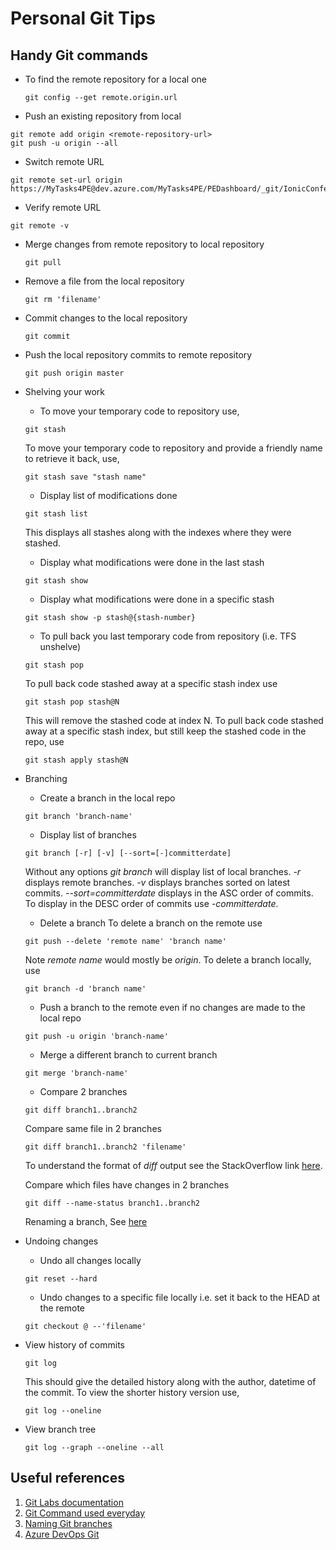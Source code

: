 # Personal Git Tips
## Handy Git commands
* To find the remote repository for a local one
  ```
  git config --get remote.origin.url
  ```
* Push an existing repository from local
```
git remote add origin <remote-repository-url>
git push -u origin --all
```
* Switch remote URL
```
git remote set-url origin https://MyTasks4PE@dev.azure.com/MyTasks4PE/PEDashboard/_git/IonicConference
```
* Verify remote URL
```
git remote -v
```
* Merge changes from remote repository to local repository
  ```
  git pull
  ```

* Remove a file from the local repository
   ```
  git rm 'filename'
  ```

* Commit changes to the local repository
   ```
   git commit
   ```
   
* Push the local repository commits to remote repository
  ```
  git push origin master
  ```
* Shelving your work
  * To move your temporary code to repository use,
  ```
  git stash
  ```
  To move your temporary code to repository and provide a friendly name to retrieve it back, use,
  ```
  git stash save "stash name"
  ```
  * Display list of modifications done
  ```
  git stash list
  ```
  This displays all stashes along with the indexes where they were stashed.
  * Display what modifications were done in the last stash
  ```
  git stash show
  ```
  * Display what modifications were done in a specific stash
  ```
  git stash show -p stash@{stash-number}
  ```
  * To pull back you last temporary code from repository (i.e. TFS unshelve)
  ```
  git stash pop
  ```
  To pull back code stashed away at a specific stash index use
  ```
  git stash pop stash@N
  ```
  This will remove the stashed code at index N.
  To pull back code stashed away at a specific stash index, but still keep the stashed code in the repo, use
  ```
  git stash apply stash@N
  ```
* Branching
  * Create a branch in the local repo
  ```
  git branch 'branch-name'
  ```
  * Display list of branches
  ```
  git branch [-r] [-v] [--sort=[-]committerdate]
  ```
  Without any options _git branch_ will display list of local branches. _-r_ displays remote branches. _-v_ displays branches sorted on latest commits. _--sort=committerdate_ displays in the ASC order of commits. To display in the DESC order of commits use _-committerdate_.
  * Delete a branch
  To delete a branch on the remote use
  ```
  git push --delete 'remote name' 'branch name'
  ```
  Note _remote name_ would mostly be _origin_.
  To delete a branch locally, use
  ```
  git branch -d 'branch name'
  ```
  * Push a branch to the remote even if no changes are made to the local repo
  ```
  git push -u origin 'branch-name'
  ```
  * Merge a different branch to current branch
  ```
  git merge 'branch-name'
  ```
  * Compare 2 branches
  ```
  git diff branch1..branch2
  ``` 
   Compare same file in 2 branches
  ```
  git diff branch1..branch2 'filename'
  ```
  To understand the format of _diff_ output see the StackOverflow link [here](https://stackoverflow.com/questions/2529441/how-to-read-the-output-from-git-diff).
   
   Compare which files have changes in 2 branches
  ```
  git diff --name-status branch1..branch2
  ```
  Renaming a branch, See [here](https://linuxize.com/post/how-to-rename-local-and-remote-git-branch/)
* Undoing changes
  * Undo all changes locally
  ```
  git reset --hard
  ```
  * Undo changes to a specific file locally i.e. set it back to the HEAD at the remote
  ```
  git checkout @ --'filename'
  ```
* View history of commits
  ```
  git log
  ```
  This should give the detailed history along with the author, datetime of the commit.
  To view the shorter history version use,
  ```
  git log --oneline
  ```
* View branch tree
  ```
  git log --graph --oneline --all
  ```

## Useful references
1. [Git Labs documentation](https://git-scm.com/docs)
2. [Git Command used everyday](https://git-scm.com/docs/giteveryday)
3. [Naming Git branches](https://stackoverflow.com/questions/273695/git-branch-naming-best-practices)
4. [Azure DevOps Git](https://docs.microsoft.com/en-us/azure/devops/repos/git/?view=vsts)
